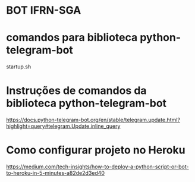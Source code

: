 # BOT IFRN-SGA

# comandos para biblioteca python-telegram-bot
startup.sh
# Instruções de comandos da biblioteca python-telegram-bot
https://docs.python-telegram-bot.org/en/stable/telegram.update.html?highlight=query#telegram.Update.inline_query

# Como configurar projeto no Heroku
https://medium.com/tech-insights/how-to-deploy-a-python-script-or-bot-to-heroku-in-5-minutes-a82de2d3ed40